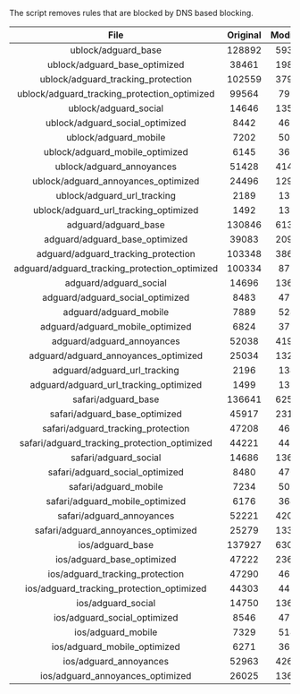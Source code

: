 The script removes rules that are blocked by DNS based blocking.


| File | Original | Modified |
|:----:|:-----:|:-----:|
| ublock/adguard_base | 128892 | 59314 |
| ublock/adguard_base_optimized | 38461 | 19853 |
| ublock/adguard_tracking_protection | 102559 | 37964 |
| ublock/adguard_tracking_protection_optimized | 99564 | 7999 |
| ublock/adguard_social | 14646 | 13585 |
| ublock/adguard_social_optimized | 8442 | 4678 |
| ublock/adguard_mobile | 7202 | 5063 |
| ublock/adguard_mobile_optimized | 6145 | 3618 |
| ublock/adguard_annoyances | 51428 | 41406 |
| ublock/adguard_annoyances_optimized | 24496 | 12948 |
| ublock/adguard_url_tracking | 2189 | 1334 |
| ublock/adguard_url_tracking_optimized | 1492 | 1331 |
| adguard/adguard_base | 130846 | 61338 |
| adguard/adguard_base_optimized | 39083 | 20908 |
| adguard/adguard_tracking_protection | 103348 | 38695 |
| adguard/adguard_tracking_protection_optimized | 100334 | 8714 |
| adguard/adguard_social | 14696 | 13642 |
| adguard/adguard_social_optimized | 8483 | 4722 |
| adguard/adguard_mobile | 7889 | 5243 |
| adguard/adguard_mobile_optimized | 6824 | 3791 |
| adguard/adguard_annoyances | 52038 | 41951 |
| adguard/adguard_annoyances_optimized | 25034 | 13239 |
| adguard/adguard_url_tracking | 2196 | 1341 |
| adguard/adguard_url_tracking_optimized | 1499 | 1338 |
| safari/adguard_base | 136641 | 62590 |
| safari/adguard_base_optimized | 45917 | 23148 |
| safari/adguard_tracking_protection | 47208 | 4629 |
| safari/adguard_tracking_protection_optimized | 44221 | 4481 |
| safari/adguard_social | 14686 | 13626 |
| safari/adguard_social_optimized | 8480 | 4709 |
| safari/adguard_mobile | 7234 | 5099 |
| safari/adguard_mobile_optimized | 6176 | 3648 |
| safari/adguard_annoyances | 52221 | 42057 |
| safari/adguard_annoyances_optimized | 25279 | 13320 |
| ios/adguard_base | 137927 | 63097 |
| ios/adguard_base_optimized | 47222 | 23654 |
| ios/adguard_tracking_protection | 47290 | 4637 |
| ios/adguard_tracking_protection_optimized | 44303 | 4489 |
| ios/adguard_social | 14750 | 13664 |
| ios/adguard_social_optimized | 8546 | 4729 |
| ios/adguard_mobile | 7329 | 5143 |
| ios/adguard_mobile_optimized | 6271 | 3689 |
| ios/adguard_annoyances | 52963 | 42692 |
| ios/adguard_annoyances_optimized | 26025 | 13632 |